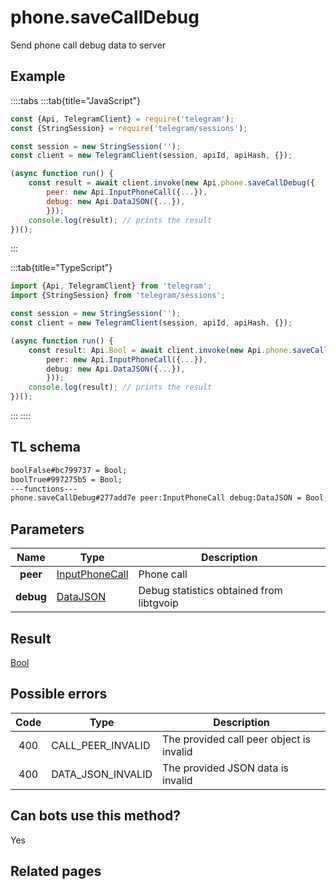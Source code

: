 # phone.saveCallDebug

Send phone call debug data to server

## Example

::::tabs
:::tab{title="JavaScript"}

```js
const {Api, TelegramClient} = require('telegram');
const {StringSession} = require('telegram/sessions');

const session = new StringSession('');
const client = new TelegramClient(session, apiId, apiHash, {});

(async function run() {
    const result = await client.invoke(new Api.phone.saveCallDebug({
		peer: new Api.InputPhoneCall({...}),
		debug: new Api.DataJSON({...}),
		}));
    console.log(result); // prints the result
})();
```

:::

:::tab{title="TypeScript"}

```ts
import {Api, TelegramClient} from 'telegram';
import {StringSession} from 'telegram/sessions';

const session = new StringSession('');
const client = new TelegramClient(session, apiId, apiHash, {});

(async function run() {
    const result: Api.Bool = await client.invoke(new Api.phone.saveCallDebug({
		peer: new Api.InputPhoneCall({...}),
		debug: new Api.DataJSON({...}),
		}));
    console.log(result); // prints the result
})();
```

:::
::::

## TL schema

```txt
boolFalse#bc799737 = Bool;
boolTrue#997275b5 = Bool;
---functions---
phone.saveCallDebug#277add7e peer:InputPhoneCall debug:DataJSON = Bool;
```

## Parameters

|   Name    | Type                                                            | Description                              |
| :-------: | --------------------------------------------------------------- | ---------------------------------------- |
| **peer**  | [InputPhoneCall](https://core.telegram.org/type/InputPhoneCall) | Phone call                               |
| **debug** | [DataJSON](https://core.telegram.org/type/DataJSON)             | Debug statistics obtained from libtgvoip |

## Result

[Bool](https://core.telegram.org/type/Bool)

## Possible errors

| Code | Type              | Description                              |
| :--: | ----------------- | ---------------------------------------- |
| 400  | CALL_PEER_INVALID | The provided call peer object is invalid |
| 400  | DATA_JSON_INVALID | The provided JSON data is invalid        |

## Can bots use this method?

Yes

## Related pages
